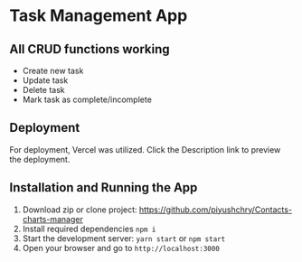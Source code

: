# Task Management App


## All CRUD functions working
- Create new task
- Update task
- Delete task
- Mark task as complete/incomplete


## Deployment

For deployment, Vercel was utilized. Click the Description link to preview the deployment.


## Installation and Running the App

1. Download zip or clone project: https://github.com/piyushchry/Contacts-charts-manager
2. Install required dependencies `npm i`
3. Start the development server: `yarn start` or `npm start`
4. Open your browser and go to `http://localhost:3000`
